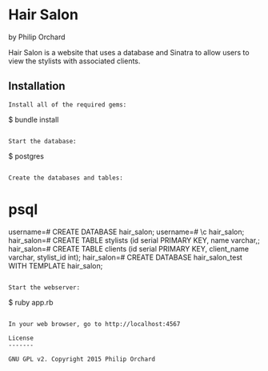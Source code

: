 Hair Salon
================

by Philip Orchard

Hair Salon is a website that uses a database and Sinatra to allow users to view the stylists with associated clients.

Installation
------------

```
Install all of the required gems:
```
$ bundle install
```

Start the database:
```
$ postgres
```

Create the databases and tables:
```
# psql
username=# CREATE DATABASE hair_salon;
username=# \c hair_salon;
hair_salon=# CREATE TABLE stylists (id serial PRIMARY KEY, name varchar,;
hair_salon=# CREATE TABLE clients (id serial PRIMARY KEY, client_name varchar, stylist_id int);
hair_salon=# CREATE DATABASE hair_salon_test WITH TEMPLATE hair_salon;
```

Start the webserver:
```
$ ruby app.rb
```

In your web browser, go to http://localhost:4567

License
-------

GNU GPL v2. Copyright 2015 Philip Orchard
